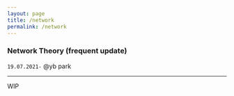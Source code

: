 ```yaml
---
layout: page
title: /network
permalink: /network
---
```

### Network Theory (frequent update)

`19.07.2021-`
@yb park 

---
WIP